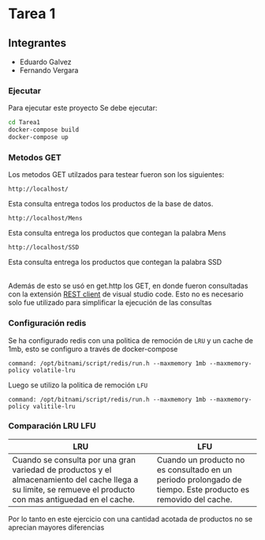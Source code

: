 # Tarea 1 

## Integrantes
- Eduardo Galvez
- Fernando Vergara


### Ejecutar

Para ejecutar este proyecto
Se debe ejecutar:

```sh
cd Tarea1
docker-compose build
docker-compose up
```

### Metodos GET

Los metodos GET utilzados para testear fueron son los siguientes:

```
http://localhost/
```
Esta consulta entrega todos los productos de la base de datos.

```
http://localhost/Mens
```
Esta consulta entrega los productos que contegan la palabra Mens

```
http://localhost/SSD
```
Esta consulta entrega los productos que contegan la palabra SSD

\
Además de esto se usó en get.http los GET, en donde fueron consultadas con la extensión [REST client](https://marketplace.visualstudio.com/items?itemName=humao.rest-client) de visual studio code. Esto no es necesario solo fue utilizado para simplificar la ejecución de las consultas

### Configuración redis

Se ha configurado redis con una politica de remoción de `LRU` y un cache de 1mb, esto se configuro a través de docker-compose 

```
command: /opt/bitnami/script/redis/run.h --maxmemory 1mb --maxmemory-policy volatile-lru
```
Luego se utilizo la politica de remoción `LFU`
```
command: /opt/bitnami/script/redis/run.h --maxmemory 1mb --maxmemory-policy valitile-lru
```

### Comparación LRU LFU

| LRU | LFU |
| ------------- | ------------- |
| Cuando se consulta por una gran variedad de productos y el almacenamiento del cache llega a su limite, se remueve el producto con mas antiguedad en el cache. | Cuando un producto no es consultado en un periodo prolongado de tiempo. Este producto es removido del cache.   |

Por lo tanto en este ejercicio con una cantidad acotada de productos no se aprecian mayores diferencias 
